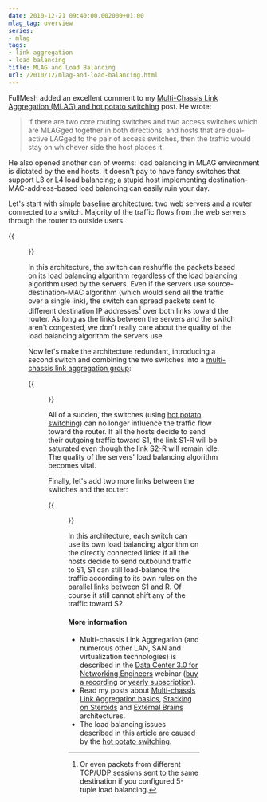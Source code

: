 ```yaml
---
date: 2010-12-21 09:40:00.002000+01:00
mlag_tag: overview
series:
- mlag
tags:
- link aggregation
- load balancing
title: MLAG and Load Balancing
url: /2010/12/mlag-and-load-balancing.html
---
```

FullMesh added an excellent comment to my [Multi-Chassis Link Aggregation (MLAG) and hot potato switching](/2010/12/multi-chassis-link-aggregation-mlag-and.html) post. He wrote:

> If there are two core routing switches and two access switches which are MLAGged together in both directions, and hosts that are dual-active LAGged to the pair of access switches, then the traffic would stay on whichever side the host places it.

He also opened another can of worms: load balancing in MLAG environment is dictated by the end hosts. It doesn't pay to have fancy switches that support L3 or L4 load balancing; a stupid host implementing destination-MAC-address-based load balancing can easily ruin your day.
<!--more-->
Let's start with simple baseline architecture: two web servers and a router connected to a switch. Majority of the traffic flows from the web servers through the router to outside users.

{{<figure src="/2010/12/s320-MLAG_LB_Baseline.png">}}

In this architecture, the switch can reshuffle the packets based on its load balancing algorithm regardless of the load balancing algorithm used by the servers. Even if the servers use source-destination-MAC algorithm (which would send all the traffic over a single link), the switch can spread packets sent to different destination IP addresses[^5TUPLE] over both links toward the router. As long as the links between the servers and the switch aren't congested, we don't really care about the quality of the load balancing algorithm the servers use.

[^5TUPLE]: Or even packets from different TCP/UDP sessions sent to the same destination if you configured 5-tuple load balancing.

Now let's make the architecture redundant, introducing a second switch and combining the two switches into a [multi-chassis link aggregation group](/series/mlag.html):

{{<figure src="/2010/12/s400-MLAG_LB.png" caption="Redundant architecture using an MLAG cluster">}}

All of a sudden, the switches (using [hot potato switching](/2010/12/multi-chassis-link-aggregation-mlag-and.html)) can no longer influence the traffic flow toward the router. If all the hosts decide to send their outgoing traffic toward S1, the link S1-R will be saturated even though the link S2-R will remain idle. The quality of the servers' load balancing algorithm becomes vital.

Finally, let's add two more links between the switches and the router:

{{<figure src="/2010/12/s400-MLAG_LB_Double.png" caption="More is not always better">}}

In this architecture, each switch can use its own load balancing algorithm on the directly connected links: if all the hosts decide to send outbound traffic to S1, S1 can still load-balance the traffic according to its own rules on the parallel links between S1 and R. Of course it still cannot shift any of the traffic toward S2.

#### More information

-   Multi-chassis Link Aggregation (and numerous other LAN, SAN and virtualization technologies) is described in the [Data Center 3.0 for Networking Engineers](https://www.ipspace.net/DC30) webinar ([buy a recording](https://www.ipspace.net/SingleRecording?code=DC30) or [yearly subscription](https://www.ipspace.net/Subscription)).
-   Read my posts about [Multi-chassis Link Aggregation basics](/2010/10/multi-chassis-link-aggregation-basics.html), [Stacking on Steroids](/2010/10/multi-chassis-link-aggregation-stacking.html) and [External Brains](/2010/11/multi-chassis-link-aggregation-mlag.html) architectures.
-   The load balancing issues described in this article are caused by the [hot potato switching](/2010/12/multi-chassis-link-aggregation-mlag-and.html).
